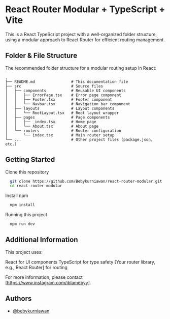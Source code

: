 # React Router Modular + TypeScript + Vite

This is a React TypeScript project with a well-organized folder structure, using a modular approach to React Router for efficient routing management.

## Folder & File Structure

The recommended folder structure for a modular routing setup in React:

    .
    ├── README.md                # This documentation file
    ├── src                      # Source files
    │   ├── components           # Reusable UI components
    │   │   ├── ErrorPage.tsx    # Error page component
    │   │   ├── Footer.tsx       # Footer component
    │   │   └── Navbar.tsx       # Navigation bar component
    │   ├── layouts              # Layout components
    │   │   └── RootLayout.tsx   # Root layout wrapper
    │   ├── pages                # Page components
    │   │   ├── _index.tsx       # Home page
    │   │   └── About.tsx        # About page
    │   └── routers              # Router configuration
    │       └── index.tsx        # Main router setup
    └── ...                      # Other project files (package.json, etc.)
## Getting Started

Clone this repository
```bash
  git clone https://github.com/Bebykurniawan/react-router-modular.git
  cd react-router-modular
```

Install npm
```bash
  npm install 
```

Running this project
```bash
  npm run dev
```

## Additional Information
This project uses:

React for UI components
TypeScript for type safety
[Your router library, e.g., React Router] for routing

For more information, please contact [https://www.instagram.com/iblamebyy].


## Authors

- [@bebykurniawan](https://www.github.com/Bebykurniawan)


